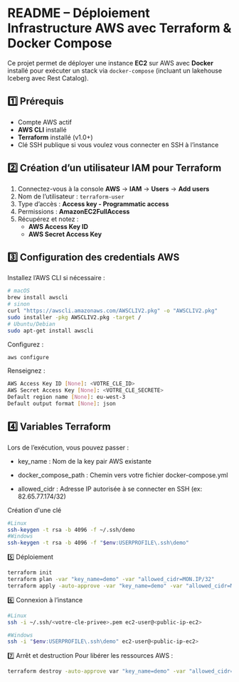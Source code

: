 # README – Déploiement Infrastructure AWS avec Terraform & Docker Compose

Ce projet permet de déployer une instance **EC2** sur AWS avec **Docker** installé pour exécuter un stack via `docker-compose` (incluant un lakehouse Iceberg avec Rest Catalog).

## 1️⃣ Prérequis

- Compte AWS actif
- **AWS CLI** installé
- **Terraform** installé (v1.0+)
- Clé SSH publique si vous voulez vous connecter en SSH à l’instance

## 2️⃣ Création d’un utilisateur IAM pour Terraform

1. Connectez-vous à la console **AWS** → **IAM** → **Users** → **Add users**
2. Nom de l’utilisateur : `terraform-user`
3. Type d’accès : **Access key - Programmatic access**
4. Permissions : **AmazonEC2FullAccess**
5. Récupérez et notez :
   - **AWS Access Key ID**
   - **AWS Secret Access Key**

## 3️⃣ Configuration des credentials AWS
Installez l’AWS CLI si nécessaire :
```bash
# macOS
brew install awscli
# sinon 
curl "https://awscli.amazonaws.com/AWSCLIV2.pkg" -o "AWSCLIV2.pkg"
sudo installer -pkg AWSCLIV2.pkg -target /
# Ubuntu/Debian
sudo apt-get install awscli
```

Configurez : 
```bash
aws configure
```

Renseignez :
```bash
AWS Access Key ID [None]: <VOTRE_CLE_ID>
AWS Secret Access Key [None]: <VOTRE_CLE_SECRETE>
Default region name [None]: eu-west-3
Default output format [None]: json
```

## 4️⃣ Variables Terraform

Lors de l’exécution, vous pouvez passer :

- key_name : Nom de la key pair AWS existante

- docker_compose_path : Chemin vers votre fichier docker-compose.yml

- allowed_cidr : Adresse IP autorisée à se connecter en SSH (ex: 82.65.77.174/32)

Création d'une clé 
```bash
#Linux
ssh-keygen -t rsa -b 4096 -f ~/.ssh/demo
#Windows
ssh-keygen -t rsa -b 4096 -f "$env:USERPROFILE\.ssh\demo"
```

5️⃣ Déploiement
```bash
terraform init
terraform plan -var "key_name=demo" -var "allowed_cidr=MON.IP/32"
terraform apply -auto-approve -var "key_name=demo" -var "allowed_cidr=MON.IP/32"
```

6️⃣ Connexion à l’instance
```bash
#Linux
ssh -i ~/.ssh/<votre-cle-privee>.pem ec2-user@<public-ip-ec2>

#Windows
ssh -i "$env:USERPROFILE\.ssh\demo" ec2-user@<public-ip-ec2>
```

7️⃣ Arrêt et destruction
Pour libérer les ressources AWS :

```bash
terraform destroy -auto-approve var "key_name=demo" -var "allowed_cidr=MON.IP/32"
```
